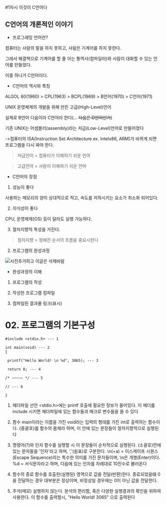#1차시 이것이 C언어다

## C언어의 개론적인 이야기

* 프로그래밍 언어란?

 컴퓨터는 사람의 말을 하지 못하고, 사람은 기계어를 하지 못한다.

 그래서 해결책으로 기계어를 할 줄 아는 통역사(컴파일러)와 사람이 대화할 수 있는 언어를 만들었다.

 이중 하나가 C언어이다.

* C언어의 역사와 특징

 ALGOL 60(1960) > CPL(1963) > BCPL(1969) > B언어(1970) > C언어(1971)

 UNIX 운영체제의 개발을 위해 만든 고급(High-Level)언어

 실제로 B언어 다음이라 C언어라 한다(... ~~다음은 D언어인가~~)

 기존 UNIX는 어셈블리(assembly)라는 저급(Low-Level)언어로 만들어졌다

 ->컴퓨터의 ISA(Instruction Set Architecture ex. Intelx86, ARM)가 바뀌게 되면 프로그램을 다시 짜야 한다.

>저급언어 = 컴퓨터가 이해하기 쉬운 언어

>고급언어 = 사람이 이해하기 쉬운 언어

* C언어의 장점

 1. 성능이 좋다

  사용하는 메모리의 양이 상대적으로 적고, 속도를 저하시키는 요소가 최소화 되어있다.

 2. 이식성이 좋다

  CPU, 운영체제(OS) 등이 달라도 실행 가능하다.

 3. 절차지향적 특성을 가진다.

> 절차지향 = 정해진 순서의 흐름을 중요시한다

2) 프로그램의 완성과정

  ![사진추가하고 이글은 삭제바람](링크)

 * 완성과정의 이해

  1. 프로그램의 작성

  2. 작성한 프로그램 컴파일

  3. 컴파일된 결과물 링크(표시)


# **02. 프로그램의 기본구성**

    #include <stdio.h> --- 1

    int main(void) --- 2 
    {
    
     printf("Hello World! \n %d", 3065); --- 3
     
     return 0; --- 4
     
    /* ~~~~~ */ --- 5
    
    // --- 6
    
    }

1. 헤더파일 선언
<stdio.h>에는 printf 호출에 필요한 정보가 들어있다. 이 헤더를 include 시키면 헤더파일에 있는 함수들과 매크로 변수들을 쓸 수 있다

2. 함수
main이라는 이름을 가진 void라는 입력의 형태를 가진 int로 출력하는 함수이다. {중괄호}를 함수의 몸체라 하며, 이 안에 있는 문장들이 절차지향적으로 실행된다

3. 명령어(?)와 인자
함수를 실행할 시 이 문장들이 순차적으로 실행된다. (소괄호)안에 있는 문자들을 '인자'라고 하며, ','(쉼표)로 구분한다. \n(+a) = 이스케이프 시퀀스(Escape Sequence)라는 특수한 의미를 가진 문자들이며, \n은 개행(Enter)이다. %d = 서식문자라고 하며, 다음에 있는 인자를 차례대로 10진수로 불러온다

4. 함수의 종료
함수를 호출한(실행된) 영역으로 값을 전달(반환)한다. 종료되었을떄 0을 전달하는 경우 대부분은 정상이며, 비정상일 경우에는 0이 아닌 값을 전달한다.
 
5. 주석(메모)
실행하지 않는다. 분석의 편리함, 혹은 다양한 실행결과의 확인을 위하여 사용한다. 이 함수를 출력할시, "Hello World! 3065" 으로 출력된다
